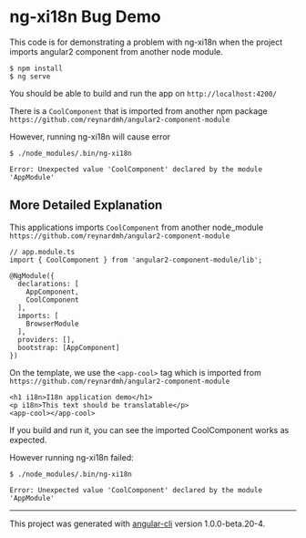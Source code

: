 # ng-xi18n Bug Demo

This code is for demonstrating a problem with ng-xi18n when the project imports angular2 component from another node module. 

```
$ npm install
$ ng serve
```

You should be able to build and run the app on `http://localhost:4200/`

There is a `CoolComponent` that is imported from another npm package `https://github.com/reynardmh/angular2-component-module`

However, running ng-xi18n will cause error

```
$ ./node_modules/.bin/ng-xi18n

Error: Unexpected value 'CoolComponent' declared by the module 'AppModule'
```

## More Detailed Explanation

This applications imports `CoolComponent` from another node_module `https://github.com/reynardmh/angular2-component-module`

```
// app.module.ts
import { CoolComponent } from 'angular2-component-module/lib';

@NgModule({
  declarations: [
    AppComponent,
    CoolComponent
  ],
  imports: [
    BrowserModule  
  ],
  providers: [],
  bootstrap: [AppComponent]
})
```

On the template, we use the `<app-cool>` tag which is imported from `https://github.com/reynardmh/angular2-component-module`

```
<h1 i18n>I18n application demo</h1>
<p i18n>This text should be translatable</p>
<app-cool></app-cool>
```

If you build and run it, you can see the imported CoolComponent works as expected. 

However running ng-xi18n failed: 

```
$ ./node_modules/.bin/ng-xi18n

Error: Unexpected value 'CoolComponent' declared by the module 'AppModule'
```

---
This project was generated with [angular-cli](https://github.com/angular/angular-cli) version 1.0.0-beta.20-4.
